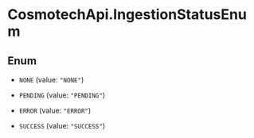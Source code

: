 # CosmotechApi.IngestionStatusEnum

## Enum


* `NONE` (value: `"NONE"`)

* `PENDING` (value: `"PENDING"`)

* `ERROR` (value: `"ERROR"`)

* `SUCCESS` (value: `"SUCCESS"`)


